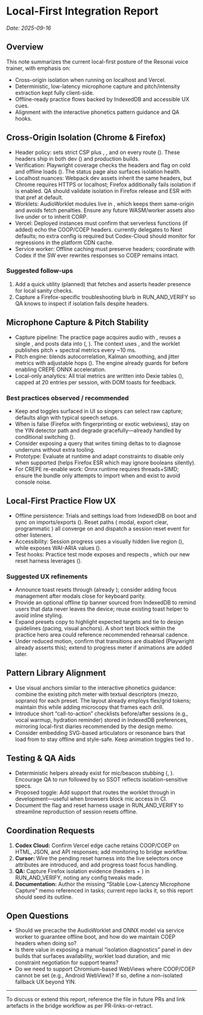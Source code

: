 # Local-First Integration Report

_Date: 2025-09-16_

## Overview
This note summarizes the current local-first posture of the Resonai voice trainer, with emphasis on:
- Cross-origin isolation when running on localhost and Vercel.
- Deterministic, low-latency microphone capture and pitch/intensity extraction kept fully client-side.
- Offline-ready practice flows backed by IndexedDB and accessible UX cues.
- Alignment with the interactive phonetics pattern guidance and QA hooks.

## Cross-Origin Isolation (Chrome & Firefox)
- Header policy:  sets strict CSP plus , , and  on every route (). These headers ship in both dev () and production builds.
- Verification: Playwright coverage checks the headers and  flag on cold and offline loads (). The status page also surfaces isolation health.
- Localhost nuances: Webpack dev assets inherit the same headers, but Chrome requires HTTPS or localhost; Firefox additionally fails isolation if  is enabled. QA should validate isolation in Firefox release and ESR with that pref at default.
- Worklets: AudioWorklet modules live in , which keeps them same-origin and avoids  fetch penalties. Ensure any future WASM/worker assets also live under  or  to inherit CORP.
- Vercel: Deployed instances must confirm that serverless functions (if added) echo the COOP/COEP headers.  currently delegates to Next defaults; no extra config is required but Codex-Cloud should monitor for regressions in the platform CDN cache.
- Service worker: Offline caching must preserve headers; coordinate with Codex if the SW ever rewrites responses so COEP remains intact.

### Suggested follow-ups
1. Add a quick  utility (planned) that fetches  and asserts header presence for local sanity checks.
2. Capture a Firefox-specific troubleshooting blurb in RUN_AND_VERIFY so QA knows to inspect  if isolation fails despite headers.

## Microphone Capture & Pitch Stability
- Capture pipeline: The practice page acquires audio with , reuses a single , and posts data into  (, ). The context uses , and the worklet publishes pitch + spectral metrics every ~10 ms.
- Pitch engine:  blends autocorrelation, Kalman smoothing, and jitter metrics with adjustable hops (). The engine already guards for  before enabling CREPE ONNX acceleration.
- Local-only analytics: All trial metrics are written into Dexie tables (), capped at 20 entries per session, with DOM toasts for feedback.

### Best practices observed / recommended
- Keep  and  toggles surfaced in UI so singers can select raw capture; defaults align with typical speech setups.
- When  is false (Firefox with fingerprinting or exotic webviews), stay on the YIN detector path and degrade gracefully—already handled by conditional switching ().
- Consider exposing a  query that writes timing deltas to  to diagnose underruns without extra tooling.
- Prototype: Evaluate  at runtime and adapt constraints to disable  only when supported (helps Firefox ESR which may ignore booleans silently).
- For CREPE re-enable work: Onnx runtime requires threads+SIMD; ensure the bundle only attempts to import when  and  exist to avoid console noise.

## Local-First Practice Flow UX
- Offline persistence: Trials and settings load from IndexedDB on boot and sync on imports/exports (). Reset paths ( modal, export clear, programmatic ) all converge on  and dispatch a session reset event for other listeners.
- Accessibility: Session progress uses a visually hidden live region (), while  exposes WAI-ARIA values ().
- Test hooks: Practice test mode exposes  and respects , which our new reset harness leverages ().

### Suggested UX refinements
- Announce toast resets through  (already ); consider adding focus management after modals close for keyboard parity.
- Provide an optional offline tip banner sourced from IndexedDB to remind users that data never leaves the device; reuse existing toast helper to avoid inline styling.
- Expand presets copy to highlight expected targets and tie to design guidelines (pacing, visual anchors). A short text block within the practice hero area could reference recommended rehearsal cadence.
- Under reduced motion, confirm that  transitions are disabled (Playwright already asserts this); extend to progress meter if animations are added later.

## Pattern Library Alignment
- Use visual anchors similar to the interactive phonetics guidance: combine the existing pitch meter with textual descriptors (mezzo, soprano) for each preset. The layout already employs flex/grid tokens; maintain this while adding microcopy that frames each drill.
- Introduce short “call-to-action” checklists before/after sessions (e.g., vocal warmup, hydration reminder) stored in IndexedDB preferences, mirroring local-first diaries recommended by the design memo.
- Consider embedding SVG-based articulators or resonance bars that load from  to stay offline and style-safe. Keep animation toggles tied to .

## Testing & QA Aids
- Deterministic helpers already exist for mic/beacon stubbing (, ). Encourage QA to run  followed by  so SSOT reflects isolation-sensitive specs.
- Proposed toggle: Add  support that routes the worklet through  in development—useful when browsers block mic access in CI.
- Document the  flag and reset harness usage in RUN_AND_VERIFY to streamline reproduction of session resets offline.

## Coordination Requests
1. **Codex Cloud:** Confirm Vercel edge cache retains COOP/COEP on HTML, JSON, and API responses; add monitoring to bridge workflow.
2. **Cursor:** Wire the pending reset harness into the live selectors once  attributes are introduced, and add progress toast focus handling.
3. **QA:** Capture Firefox isolation evidence (headers + ) in RUN_AND_VERIFY, noting any config tweaks made.
4. **Documentation:** Author the missing “Stable Low-Latency Microphone Capture” memo referenced in tasks; current repo lacks it, so this report should seed its outline.

## Open Questions
- Should we precache the AudioWorklet and ONNX model via service worker to guarantee offline boot, and how do we maintain COEP headers when doing so?
- Is there value in exposing a manual “isolation diagnostics” panel in dev builds that surfaces  availability, worklet load duration, and mic constraint negotiation for support teams?
- Do we need to support Chromium-based WebViews where COOP/COEP cannot be set (e.g., Android WebView)? If so, define a non-isolated fallback UX beyond YIN.

---
To discuss or extend this report, reference the file  in future PRs and link artefacts in the bridge workflow as per PR-links-or-retract.
